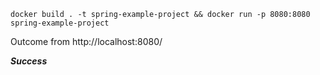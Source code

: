 ```shell
docker build . -t spring-example-project && docker run -p 8080:8080 spring-example-project
```
Outcome from http://localhost:8080/

***Success***
